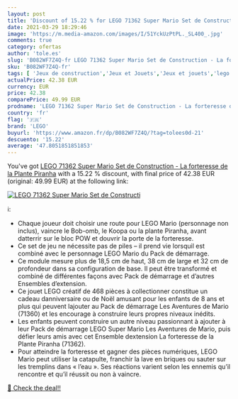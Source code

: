 ```yaml
---
layout: post
title: 'Discount of 15.22 % for LEGO 71362 Super Mario Set de Constructi'
date: 2021-03-29 18:29:46
image: 'https://m.media-amazon.com/images/I/51YckUzPtPL._SL400_.jpg'
comments: true
category: ofertas
author: 'tole.es'
slug: 'B082WF7Z4Q-fr LEGO 71362 Super Mario Set de Construction - La forteresse...'
sku: 'B082WF7Z4Q-fr'
tags: [ 'Jeux de construction','Jeux et Jouets','Jeux et jouets','lego', ]
actualPrice: 42.38 EUR
currency: EUR
price: 42.38
comparePrice: 49.99 EUR
prodname: 'LEGO 71362 Super Mario Set de Construction - La forteresse de la Plante Piranha'
country: 'fr'
flag: '🇫🇷'
brand: 'LEGO'
buyurl: 'https://www.amazon.fr/dp/B082WF7Z4Q/?tag=tolees0d-21'
descuento: '15.22'
average: '47.8051851851853'
---
```


You've got [LEGO 71362 Super Mario Set de Construction - La forteresse de la Plante Piranha](https://www.amazon.fr/dp/B082WF7Z4Q/?tag=tolees0d-21) with a  15.22 % discount, with final price of 42.38 EUR (original: 49.99 EUR) at the following link:

[![LEGO 71362 Super Mario Set de Constructi](https://m.media-amazon.com/images/I/51YckUzPtPL._SL400_.jpg)](https://www.amazon.fr/dp/B082WF7Z4Q/?tag=tolees0d-21)

ℹ️:

- Chaque joueur doit choisir une route pour LEGO Mario (personnage non inclus), vaincre le Bob-omb, le Koopa ou la plante Piranha, avant datterrir sur le bloc POW et douvrir la porte de la forteresse.
- Ce set de jeu ne nécessite pas de piles – il prend vie lorsquil est combiné avec le personnage LEGO Mario du Pack de démarrage.
- Ce module mesure plus de 18,5 cm de haut, 38 cm de large et 32 cm de profondeur dans sa configuration de base. Il peut être transformé et combiné de différentes façons avec Pack de démarrage et d’autres Ensembles d’extension.
- Ce jouet LEGO créatif de 468 pièces à collectionner constitue un cadeau danniversaire ou de Noël amusant pour les enfants de 8 ans et plus qui peuvent lajouter au Pack de démarrage Les Aventures de Mario (71360) et les encourage à construire leurs propres niveaux inédits.
- Les enfants peuvent construire un autre niveau passionnant à ajouter à leur Pack de démarrage LEGO Super Mario Les Aventures de Mario, puis défier leurs amis avec cet Ensemble dextension La forteresse de la Plante Piranha (71362).
- Pour atteindre la forteresse et gagner des pièces numériques, LEGO Mario peut utiliser la catapulte, franchir la lave en briques ou sauter sur les tremplins dans « l’eau ». Ses réactions varient selon les ennemis qu’il rencontre et qu’il réussit ou non à vaincre.

[🛒 Check the deal!!](https://www.amazon.fr/dp/B082WF7Z4Q/?tag=tolees0d-21)
